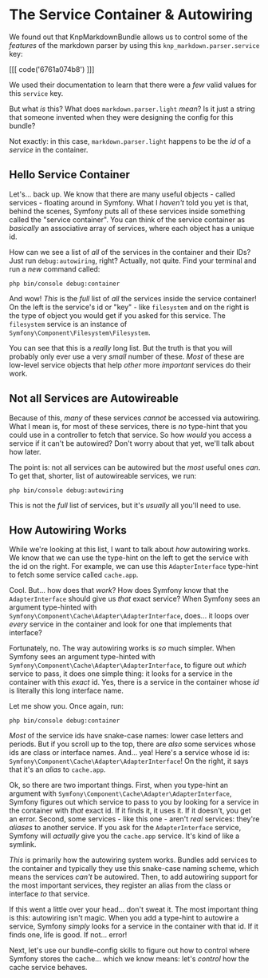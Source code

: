 # The Service Container & Autowiring

We found out that KnpMarkdownBundle allows us to control some of the *features*
of the markdown parser by using this `knp_markdown.parser.service` key:

[[[ code('6761a074b8') ]]]

We used their documentation to learn that there were a *few* valid values for this
`service` key.

But what *is* this? What does `markdown.parser.light` *mean*? Is it just a string
that someone invented when they were designing the config for this bundle?

Not exactly: in this case, `markdown.parser.light` happens to be the *id* of a
*service* in the container.

## Hello Service Container

Let's... back up. We know that there are many useful objects - called services -
floating around in Symfony. What I *haven't* told you yet is that, behind the
scenes, Symfony puts all of these services inside something called the "service
container". You can think of the service container as *basically* an associative
array of services, where each object has a unique id.

How can we see a list of *all* of the services in the container and their IDs?
Just run `debug:autowiring`, right? Actually, not quite. Find your terminal and
run a *new* command called:

```terminal
php bin/console debug:container
```

And wow! *This* is the *full* list of *all* the services inside the service
container! On the left is the service's id or "key" - like `filesystem` and
on the right is the type of object you would get if you asked for this service.
The `filesystem` service is an instance of `Symfony\Component\Filesystem\Filesystem`.

You can see that this is a *really* long list. But the truth is that you will
probably only ever use a very *small* number of these. *Most* of these are low-level
service objects that help *other* more *important* services do their work.

## Not all Services are Autowireable

Because of this, *many* of these services *cannot* be accessed via autowiring.
What I mean is, for most of these services, there is *no* type-hint that you could
use in a controller to fetch that service. So how *would* you access a service
if it can't be autowired? Don't worry about that yet, we'll talk about how later.

The point is: not all services can be autowired but the *most* useful ones
*can*. To get that, shorter, list of autowireable services, we run:

```terminal
php bin/console debug:autowiring
```

This is not the *full* list of services, but it's *usually* all you'll need to
use.

## How Autowiring Works

While we're looking at this list, I want to talk about *how* autowiring works.
We know that we can use the type-hint on the left to get the service
with the id on the right. For example, we can use this `AdapterInterface` type-hint
to fetch some service called `cache.app`.

Cool. But... how does that *work*? How does Symfony know that the `AdapterInterface`
should give us *that* exact service? When Symfony sees an argument type-hinted with
`Symfony\Component\Cache\Adapter\AdapterInterface`, does... it loops over *every*
service in the container and look for one that implements that interface?

Fortunately, no. The way autowiring works is *so* much simpler. When Symfony sees
an argument type-hinted with `Symfony\Component\Cache\Adapter\AdapterInterface`,
to figure out *which* service to pass, it does one simple thing: it looks for
a service in the container with this *exact* id. Yes, there is a service in the
container whose *id* is literally this long interface name.

Let me show you. Once again, run:

```terminal
php bin/console debug:container
```

*Most* of the service ids have snake-case names: lower case letters and periods.
But if you scroll up to the top, there are *also* some services whose ids are
class or interface names. And... yea! Here's a service whose id is:
`Symfony\Component\Cache\Adapter\AdapterInterface`! On the right, it says that
it's an *alias* to `cache.app`.

Ok, so there are two important things. First, when you type-hint an argument
with `Symfony\Component\Cache\Adapter\AdapterInterface`, Symfony figures out
which service to pass to you by looking for a service in the container with
*that* exact id. If it finds it, it uses it. If it doesn't, you get an error.
Second, some services - like this one - aren't *real* services: they're *aliases*
to another service. If you ask for the `AdapterInterface` service, Symfony will
*actually* give you the `cache.app` service. It's kind of like a symlink.

*This* is primarily how the autowiring system works. Bundles add services to the
container and typically they use this snake-case naming scheme, which means the
services *can't* be autowired. Then, to add autowiring support for the most
important services, they register an alias from the class or interface *to* that
service.

If this went a little over your head... don't sweat it. The most important thing
is this: autowiring isn't magic. When you add a type-hint to autowire a service,
Symfony *simply* looks for a service in the container with that id. If it finds
one, life is good. If not... error!

Next, let's use our bundle-config skills to figure out how to control where
Symfony stores the cache... which we know means: let's *control* how the cache
service behaves.
